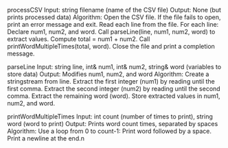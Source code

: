 processCSV
Input: string filename (name of the CSV file)
Output: None (but prints processed data)
Algorithm:
Open the CSV file.
If the file fails to open, print an error message and exit.
Read each line from the file.
For each line:
Declare num1, num2, and word.
Call parseLine(line, num1, num2, word) to extract values.
Compute total = num1 + num2.
Call printWordMultipleTimes(total, word).
Close the file and print a completion message.

parseLine
Input: string line, int& num1, int& num2, string& word (variables to store data)
Output: Modifies num1, num2, and word
Algorithm:
Create a stringstream from line.
Extract the first integer (num1) by reading until the first comma.
Extract the second integer (num2) by reading until the second comma.
Extract the remaining word (word).
Store extracted values in num1, num2, and word.

printWordMultipleTimes
Input: int count (number of times to print), string word (word to print)
Output: Prints word count times, separated by spaces
Algorithm:
Use a loop from 0 to count-1:
Print word followed by a space.
Print a newline at the end.n
